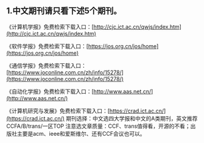 ## 1.中文期刊请只看下述5个期刊。

《计算机学报》免费检索下载入口：[http://cjc.ict.ac.cn/qwjs/index.htm](http://cjc.ict.ac.cn/qwjs/index.htm)

《软件学报》免费检索下载入口：[https://jos.org.cn/jos/home](https://jos.org.cn/jos/home)

《通信学报》免费检索下载入口：[https://www.joconline.com.cn/zh/info/15278/](https://www.joconline.com.cn/zh/info/15278/)

《自动化学报》免费检索下载入口：[http://www.aas.net.cn/](http://www.aas.net.cn/)

《计算机研究与发展》免费检索下载入口：[https://crad.ict.ac.cn/](https://crad.ict.ac.cn/)
期刊选择：中文选四大学报和中文的A类期刊，英文推荐 CCFA/B/trans/一区TOP
注意选文章质量：CCF、trans值得看，开源的不看；出版社主要是acm、ieee和爱斯维尔、还有CCF会议也可以。


<!--stackedit_data:
eyJoaXN0b3J5IjpbMTI4MDI0NjQxMiwxNDAyNDQzMzY2XX0=
-->